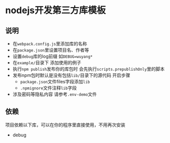 # nodejs开发第三方库模板

## 说明

- 在`webpack.config.js`里添加库的名称
- 在`package.json`里设置项目名、作者等
- 设置`debug`库的log前缀 如`DEBUG=wuyang*`
- 在`example/`目录下 添加使用的例子
- 执行`npm publish`发布你的库包时 会先执行`scripts.prepublishOnly`里的脚本
- 发布npm包时默认是没有包括`lib/`目录下的源代码 开启步骤
  - `package.json`文件files字段添加`lib`
  - `.npmignore`文件注释`lib`字段
- 涉及密码等隐私内容 请参考`.env-demo`文件

## 依赖

项目依赖以下库，可以在你的程序里直接使用，不用再次安装

- debug
